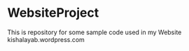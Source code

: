 # WebsiteProject
This is repository for some sample code used in my Website kishalayab.wordpress.com
